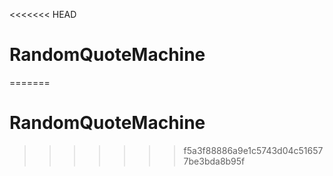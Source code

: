 <<<<<<< HEAD
# RandomQuoteMachine


=======
# RandomQuoteMachine


>>>>>>> f5a3f88886a9e1c5743d04c516577be3bda8b95f
